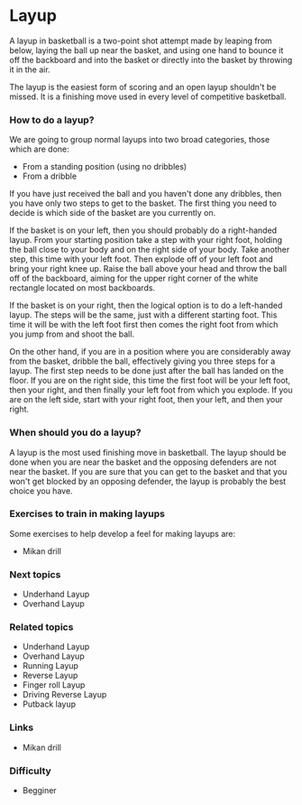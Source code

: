 
# Layup
A layup in basketball is a two-point shot attempt made by leaping from below, laying the ball up near the basket, and using one hand to bounce it off the backboard and into the basket or directly into the basket by throwing it in the air.

The layup is the easiest form of scoring and an open layup shouldn't be missed. It is a finishing move used in every level of competitive basketball.

### How to do a layup?
We are going to group normal layups into two broad categories, those which are done:

 - From a standing position (using no dribbles)
 - From a dribble

If you have just received the ball and you haven't done any dribbles, then you have only two steps to get to the basket. The first thing you need to decide is which side of the basket are you currently on. 

If the basket is on your left, then you should probably do a right-handed layup. From your starting position take a step with your right foot, holding the ball close to your body and on the right side of your body. Take another step, this time with your left foot. Then explode off of your left foot and bring your right knee up. Raise the ball above your head and throw the ball off of the backboard, aiming for the upper right corner of the white rectangle located on most backboards. 

If the basket is on your right, then the logical option is to do a left-handed layup. The steps will be the same, just with a different starting foot. This time it will be with the left foot first then comes the right foot from which you jump from and shoot the ball.

On the other hand, if you are in a position where you are considerably away from the basket, dribble the ball, effectively giving you three steps for a layup. 
The first step needs to be done just after the ball has landed on the floor. If you are on the right side, this time the first foot will be your left foot, then your right, and then finally your left foot from which you explode.
If you are on the left side, start with your right foot, then your left, and then your right.

### When should you do a layup?
A layup is the most used finishing move in basketball. The layup should be done when you are near the basket and the opposing defenders are not near the basket. If you are sure that you can get to the basket and that you won't get blocked by an opposing defender, the layup is probably the best choice you have. 

### Exercises to train in making layups
Some exercises to help develop a feel for making layups are:

- Mikan drill

### Next topics
- Underhand Layup
- Overhand Layup

### Related topics
- Underhand Layup
- Overhand Layup
- Running Layup
- Reverse Layup
- Finger roll Layup
- Driving Reverse Layup
- Putback layup
### Links
- Mikan drill
### Difficulty
- Begginer
<!--stackedit_data:
eyJoaXN0b3J5IjpbMTIzODkyMTE0MSwtNTIzMjkxNjgzXX0=
-->
